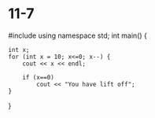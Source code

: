 # 11-7

#include <iostream>
using namespace std;
int main() 
{
	
	int x;
	for (int x = 10; x<=0; x--) {
		cout << x << endl;

		if (x==0)
			cout << "You have lift off";
	}
}
